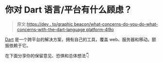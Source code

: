 # 你对 Dart 语言/平台有什么顾虑？

> 原文:[https://dev . to/graphic beacon/what-concerns-do-you-do-what-concerns-with-the-dart-language platform-4l9o](https://dev.to/graphicbeacon/what-concerns-do-you-have-with-the-dart-languageplatform-4l9o)

[Dart](https://dartlang.org) 是一个跨平台的解决方案，拥有自己的工具，覆盖 web、服务器和移动。颤振依赖于它。

在下面分享你的保留意见、恐惧和总体想法👇